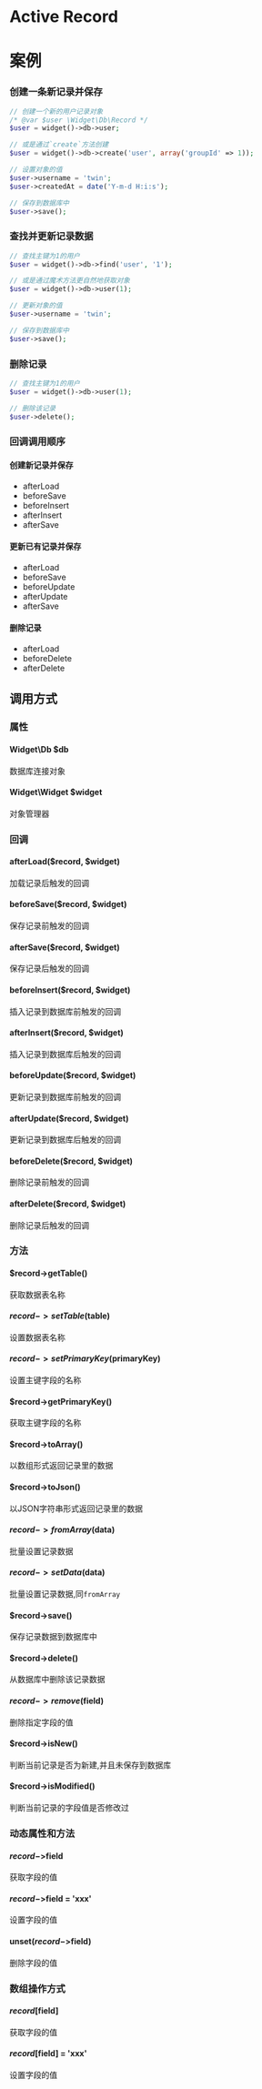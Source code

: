 Active Record
=============


案例
====

### 创建一条新记录并保存

```php
// 创建一个新的用户记录对象
/* @var $user \Widget\Db\Record */
$user = widget()->db->user;

// 或是通过`create`方法创建
$user = widget()->db->create('user', array('groupId' => 1));

// 设置对象的值
$user->username = 'twin';
$user->createdAt = date('Y-m-d H:i:s');

// 保存到数据库中
$user->save();
```

### 查找并更新记录数据

```php
// 查找主键为1的用户
$user = widget()->db->find('user', '1');

// 或是通过魔术方法更自然地获取对象
$user = widget()->db->user(1);

// 更新对象的值
$user->username = 'twin';

// 保存到数据库中
$user->save();
```

### 删除记录

```php
// 查找主键为1的用户
$user = widget()->db->user(1);

// 删除该记录
$user->delete();
```

### 回调调用顺序

#### 创建新记录并保存

* afterLoad
* beforeSave
* beforeInsert
* afterInsert
* afterSave

#### 更新已有记录并保存

* afterLoad
* beforeSave
* beforeUpdate
* afterUpdate
* afterSave

#### 删除记录

* afterLoad
* beforeDelete
* afterDelete

调用方式
--------

### 属性

#### Widget\Db $db
数据库连接对象

#### Widget\Widget $widget
对象管理器

### 回调

#### afterLoad($record, $widget)
加载记录后触发的回调

#### beforeSave($record, $widget)
保存记录前触发的回调

#### afterSave($record, $widget)
保存记录后触发的回调

#### beforeInsert($record, $widget)
插入记录到数据库前触发的回调

#### afterInsert($record, $widget)
插入记录到数据库后触发的回调

#### beforeUpdate($record, $widget)
更新记录到数据库前触发的回调

#### afterUpdate($record, $widget)
更新记录到数据库后触发的回调

#### beforeDelete($record, $widget)
删除记录前触发的回调

#### afterDelete($record, $widget)
删除记录后触发的回调

### 方法

#### $record->getTable()
获取数据表名称

#### $record->setTable($table)
设置数据表名称

#### $record->setPrimaryKey($primaryKey)
设置主键字段的名称

#### $record->getPrimaryKey()
获取主键字段的名称

#### $record->toArray()
以数组形式返回记录里的数据

#### $record->toJson()
以JSON字符串形式返回记录里的数据

#### $record->fromArray($data)
批量设置记录数据

#### $record->setData($data)
批量设置记录数据,同`fromArray`

#### $record->save()
保存记录数据到数据库中

#### $record->delete()
从数据库中删除该记录数据

#### $record->remove($field)
删除指定字段的值

#### $record->isNew()
判断当前记录是否为新建,并且未保存到数据库

#### $record->isModified()
判断当前记录的字段值是否修改过

### 动态属性和方法

#### $record->$field
获取字段的值

#### $record->$field = 'xxx'
设置字段的值

#### unset($record->$field)
删除字段的值

### 数组操作方式

#### $record[$field]
获取字段的值

#### $record[$field] = 'xxx'
设置字段的值